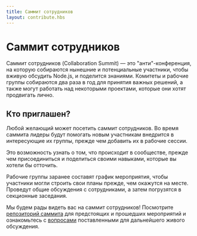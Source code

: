 ```yaml
---
title: Саммит сотрудников
layout: contribute.hbs
---
```


# Саммит сотрудников
Саммит сотрудников (Collaboration Summit) ― это "анти"-конференция, на которую собираются нынешние и потенциальные участники, чтобы вживую обсудить Node.js, и поделится знаниями. Комитеты и рабочие группы собираются два раза в год для принятия важных решений, а также могут работать над некоторыми проектами, которые они хотят продвигать лично.

## Кто приглашен?

Любой желающий может посетить саммит сотрудников. Во время саммита лидеры будут помогать новым участникам внедрится в интересующие их группы, прежде чем добавить их в рабочие сессии.

Это возможность узнать о том, что происходит в сообществе, прежде чем присоединиться и поделиться своими навыками, которые вы хотели бы отточить.

Рабочие группы заранее составят график мероприятия, чтобы участники могли строить свои планы прежде, чем окажутся на месте. Проведут общие обсуждения с сотрудниками, а затем погрузятся в секционные заседания.

Мы будем рады видеть вас на саммит сотрудников! Посмотрите [репозиторий саммита](https://github.com/nodejs/summit) для предстоящих и прошедших мероприятий и ознакомьтесь с [вопросами](https://github.com/nodejs/summit/issues) поставленными для дальнейшего живого обсуждения.
